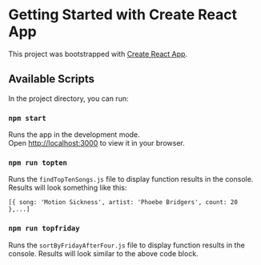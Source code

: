 # Getting Started with Create React App

This project was bootstrapped with [Create React App](https://github.com/facebook/create-react-app).

## Available Scripts

In the project directory, you can run:

### `npm start`

Runs the app in the development mode.\
Open [http://localhost:3000](http://localhost:3000) to view it in your browser.

### `npm run topten`

Runs the `findTopTenSongs.js` file to display function results in the console. Results will look something like this:
```
[{ song: 'Motion Sickness', artist: 'Phoebe Bridgers', count: 20 },...]
```

### `npm run topfriday`

Runs the `sortByFridayAfterFour.js` file to display function results in the console. Results will look similar to the above code block.


